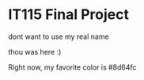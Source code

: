 # IT115 Final Project

dont want to use my real name

thou was here :)

Right now, my favorite color is #8d64fc

